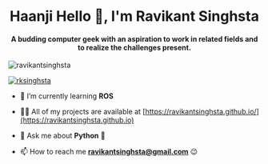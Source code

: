 <h1 align="center">Haanji Hello 👋, I'm Ravikant Singhsta</h1>
<!-- <h3 align="center">A passionate frontend developer from India</h3> -->
<h4 align="center">A budding computer geek with an aspiration to work in related fields and to realize the challenges present.</h4>

<p align="left"> <img src="https://komarev.com/ghpvc/?username=ravikantsinghsta&label=Profile%20views&color=0e75b6&style=flat" alt="ravikantsinghsta" /> </p>

<!-- <p align="left"> <a href="https://github.com/ryo-ma/github-profile-trophy"><img src="https://github-profile-trophy.vercel.app/?username=ravikantsinghsta" alt="ravikantsinghsta" /></a> </p> -->

<p align="left"> <a href="https://twitter.com/rksinghsta" target="blank"><img src="https://img.shields.io/twitter/follow/rksinghsta?logo=twitter&style=for-the-badge" alt="rksinghsta" /></a> </p>

- 🌱 I’m currently learning **ROS**

- 👨‍💻 All of my projects are available at [https://ravikantsinghsta.github.io/](https://ravikantsinghsta.github.io)

- 💬 Ask me about **Python** 🐍

- 📫 How to reach me **ravikantsinghsta@gmail.com** 😉

<!-- <h3 align="left">Connect with me:</h3>
<p align="left">
<a href="https://twitter.com/rksinghsta" target="blank"><img align="center" src="https://raw.githubusercontent.com/rahuldkjain/github-profile-readme-generator/neutral-icons/src/images/icons/Social/twitter.svg" alt="rksinghsta" height="30" width="40" /></a>
<a href="https://linkedin.com/in/ravikantsinghsta" target="blank"><img align="center" src="https://raw.githubusercontent.com/rahuldkjain/github-profile-readme-generator/neutral-icons/src/images/icons/Social/linked-in-alt.svg" alt="ravikantsinghsta" height="30" width="40" /></a>
<a href="https://fb.com/ravikantsinghsta" target="blank"><img align="center" src="https://raw.githubusercontent.com/rahuldkjain/github-profile-readme-generator/neutral-icons/src/images/icons/Social/facebook.svg" alt="ravikantsinghsta" height="30" width="40" /></a>
<a href="https://instagram.com/ravikantsinghsta" target="blank"><img align="center" src="https://raw.githubusercontent.com/rahuldkjain/github-profile-readme-generator/neutral-icons/src/images/icons/Social/instagram.svg" alt="ravikantsinghsta" height="30" width="40" /></a>
</p> -->

<!-- <h3 align="left">Languages and Tools:</h3>
<p align="left"> <a href="https://getbootstrap.com" target="_blank"> <img src="https://raw.githubusercontent.com/devicons/devicon/master/icons/bootstrap/bootstrap-plain-wordmark.svg" alt="bootstrap" width="40" height="40"/> </a> <a href="https://www.w3schools.com/css/" target="_blank"> <img src="https://raw.githubusercontent.com/devicons/devicon/master/icons/css3/css3-original-wordmark.svg" alt="css3" width="40" height="40"/> </a> <a href="https://www.djangoproject.com/" target="_blank"> <img src="https://raw.githubusercontent.com/devicons/devicon/master/icons/django/django-original.svg" alt="django" width="40" height="40"/> </a> <a href="https://flask.palletsprojects.com/" target="_blank"> <img src="https://www.vectorlogo.zone/logos/pocoo_flask/pocoo_flask-icon.svg" alt="flask" width="40" height="40"/> </a> <a href="https://git-scm.com/" target="_blank"> <img src="https://www.vectorlogo.zone/logos/git-scm/git-scm-icon.svg" alt="git" width="40" height="40"/> </a> <a href="https://heroku.com" target="_blank"> <img src="https://www.vectorlogo.zone/logos/heroku/heroku-icon.svg" alt="heroku" width="40" height="40"/> </a> <a href="https://www.w3.org/html/" target="_blank"> <img src="https://raw.githubusercontent.com/devicons/devicon/master/icons/html5/html5-original-wordmark.svg" alt="html5" width="40" height="40"/> </a> <a href="https://www.linux.org/" target="_blank"> <img src="https://raw.githubusercontent.com/devicons/devicon/master/icons/linux/linux-original.svg" alt="linux" width="40" height="40"/> </a> <a href="https://www.mongodb.com/" target="_blank"> <img src="https://raw.githubusercontent.com/devicons/devicon/master/icons/mongodb/mongodb-original-wordmark.svg" alt="mongodb" width="40" height="40"/> </a> <a href="https://www.mysql.com/" target="_blank"> <img src="https://raw.githubusercontent.com/devicons/devicon/master/icons/mysql/mysql-original-wordmark.svg" alt="mysql" width="40" height="40"/> </a> <a href="https://opencv.org/" target="_blank"> <img src="https://www.vectorlogo.zone/logos/opencv/opencv-icon.svg" alt="opencv" width="40" height="40"/> </a> <a href="https://www.photoshop.com/en" target="_blank"> <img src="https://raw.githubusercontent.com/devicons/devicon/master/icons/photoshop/photoshop-line.svg" alt="photoshop" width="40" height="40"/> </a> <a href="https://www.postgresql.org" target="_blank"> <img src="https://raw.githubusercontent.com/devicons/devicon/master/icons/postgresql/postgresql-original-wordmark.svg" alt="postgresql" width="40" height="40"/> </a> <a href="https://postman.com" target="_blank"> <img src="https://www.vectorlogo.zone/logos/getpostman/getpostman-icon.svg" alt="postman" width="40" height="40"/> </a> <a href="https://www.python.org" target="_blank"> <img src="https://raw.githubusercontent.com/devicons/devicon/master/icons/python/python-original.svg" alt="python" width="40" height="40"/> </a> <a href="https://pytorch.org/" target="_blank"> <img src="https://www.vectorlogo.zone/logos/pytorch/pytorch-icon.svg" alt="pytorch" width="40" height="40"/> </a> <a href="https://reactjs.org/" target="_blank"> <img src="https://raw.githubusercontent.com/devicons/devicon/master/icons/react/react-original-wordmark.svg" alt="react" width="40" height="40"/> </a> <a href="https://scikit-learn.org/" target="_blank"> <img src="https://upload.wikimedia.org/wikipedia/commons/0/05/Scikit_learn_logo_small.svg" alt="scikit_learn" width="40" height="40"/> </a> <a href="https://www.tensorflow.org" target="_blank"> <img src="https://www.vectorlogo.zone/logos/tensorflow/tensorflow-icon.svg" alt="tensorflow" width="40" height="40"/> </a> <a href="https://www.adobe.com/products/xd.html" target="_blank"> <img src="https://cdn.worldvectorlogo.com/logos/adobe-xd.svg" alt="xd" width="40" height="40"/> </a> </p>

<p><img align="left" src="https://github-readme-stats.vercel.app/api/top-langs?username=ravikantsinghsta&show_icons=true&locale=en&layout=compact" alt="ravikantsinghsta" /></p>

<p>&nbsp;<img align="center" src="https://github-readme-stats.vercel.app/api?username=ravikantsinghsta&show_icons=true&locale=en" alt="ravikantsinghsta" /></p>

<p><img align="center" src="https://github-readme-streak-stats.herokuapp.com/?user=ravikantsinghsta&" alt="ravikantsinghsta" /></p> -->

<!-- ### Hi there 👋

Hi, I am Ravikant, a Full-Stack Developer in a startup at Bangalore, India. I hold an M.Tech (2018) in Computer Science & Engineering from National Institute of Technology Durgapur & B.Tech (2016) in Computer Science & Engineering from ABES Engineering College, Ghaziabad. I am from Delhi-NCR, India.

I have worked as a Teaching Assistant at National Institute of Technology Durgapur during my Masters.

I was fortunate enough to know from a young age that I wanted to be an Engineer. The engineering way of thinking came naturally to me. What I didn't know was what type of engineer I wanted to be. When push came to shove, I chose Computer Science & Engineering.

My hobbies are writing poetry, photography & travelling. I write poetry, to capture feelings I experienced or I couldn't express. I click pictures, to capture the most beautiful moments of our lives, moments which we cannot ever return to, but we can capture them up in the form of photos. I travelled almost all over India to fulfil my natural curiosity to go where I haven’t gone before and see what I haven’t seen before. I prefer mountains over the sea and I am a "Look at the Moon!" Person.

### sair kar duniyā kī ġhāfil zindagānī phir kahāñ
### zindagī gar kuchh rahī to ye javānī phir kahāñ 
### Khwaja Mir Dard

I have been around sports since I was little and I have always enjoyed playing Badminton, Chess, Cricket & many Sport of athletics.

I also like watching good cinema, playing video games, solving Rubik’s cube, Competitive Programming and loads of other stuff. I am an ardent listener of songs, ranging from Classical, Rap, hip hop, Sufi to Hindi, English & Punjabi and a big fan of Lucky Ali Sir. -->

<!--
**ravikantsinghsta/ravikantsinghsta** is a ✨ _special_ ✨ repository because its `README.md` (this file) appears on your GitHub profile.

Here are some ideas to get you started:

- 🔭 I’m currently working on ...
- 🌱 I’m currently learning ...
- 👯 I’m looking to collaborate on ...
- 🤔 I’m looking for help with ...
- 💬 Ask me about ...
- 📫 How to reach me: ...
- 😄 Pronouns: ...
- ⚡ Fun fact: ...
-->
